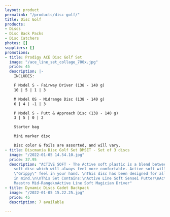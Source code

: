 ```yaml
---
layout: product
permalink: "/products/disc-golf/"
title: Disc Golf
products:
- Discs
- Disc Back Packs
- Disc Catchers
photos: []
suppliers: []
promotions:
- title: Prodigy ACE Disc Golf Set
  image: "/ace_line_set_collage_700x.jpg"
  price: 45
  description: |-
    INCLUDES:

    F Model S - Fairway Driver (138 - 140 g)
    10 | 5 | 1 | 3

    M Model OS - Midrange Disc (138 - 140 g)
    6 | 4 | -1 | 3

    P Model S - Putt & Approach Disc (138 - 140 g)
    3 | 5 | 0 | 2

    Starter bag

    Mini marker disc

    Disc color & foils are assorted, and will vary.
- title: Discmania Disc Golf Set DMSET - Set of 3 discs
  image: "/2022-01-05 14.54.10.jpg"
  price: 37.95
  description: "ACTIVE SOFT - The Active soft plastic is a blend between a firm and
    soft disc which will always feel more comfortable. Active soft will give a more
    \"Grippy\" feel in your hand. \nThis disc has been designed for all skill levels
    in mind.\n\nThis Set Contains:\nActive Line Soft Sensei Putter\nActive Line Soft
    Maestro Mid-Range\nActive Line Soft Magician Driver"
- title: Dynamic Discs Cadet Backpack
  image: "/2022-01-05 15.22.25.jpg"
  price: 45
  description: 7 available

---
```

